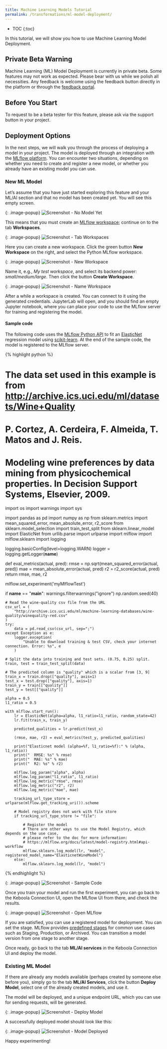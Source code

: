 ```yaml
---
title: Machine Learning Models Tutorial
permalink: /transformations/ml-model-deployment/
---
```


* TOC
{:toc}

In this tutorial, we will show you how to use Machine Learning Model Deployment.

## Private Beta Warning
Machine Learning (ML) Model Deployment is currently in private beta. Some features may not work as 
expected. Please bear with us while we polish all necessities. Any feedback is welcome using the feedback 
button directly in the platform or through the [feedback portal](https://ideas.keboola.com).

## Before You Start
To request to be a beta tester for this feature, please ask via the support button in your project.

## Deployment Options
In the next steps, we will walk you through the process of deploying a model in your project. The model 
is deployed through an integration with the [MLflow platform](https://mlflow.org/docs/latest/index.html). 
You can encounter two situations, depending on whether you need to create and register a new model, or 
whether you already have an existing model you can use. 

### New ML Model
Let’s assume that you have just started exploring this feature and your ML/AI section and that no model 
has been created yet. You will see this empty screen.

{: .image-popup}
![Screenshot - No Model Yet](/transformations/ml-model-deployment/01-no-model.png)

This means that you must create an [MLflow workspace](/transformations/workspace/); continue on to the tab **Workspaces**.

{: .image-popup}
![Screenshot - Tab Workspaces](/transformations/ml-model-deployment/02-no-workspace.png)

Here you can create a new workspace. Click the green button **New Workspace** on the right, 
and select the Python MLflow workspace.

{: .image-popup}
![Screenshot - New Workspace](/transformations/ml-model-deployment/03-python-mlflow.png)

Name it, e.g., *My test workspace*, and select its backend power: *small/medium/large*. Then click 
the button **Create Workspace**.

{: .image-popup}
![Screenshot - Name Workspace](/transformations/ml-model-deployment/04-name-workspace.png)

After a while a workspace is created. You can connect to it using the generated credentials. 
JupyterLab will open, and you should find an empty Jupyter notebook, where you can place your code to use 
the MLflow server for training and registering the model. 

#### Sample code
The following code uses the [MLflow Python API](https://mlflow.org/docs/latest/python_api/mlflow.html#module-mlflow)
to fit an [ElasticNet](https://scikit-learn.org/stable/modules/generated/sklearn.linear_model.ElasticNet.html) 
regression model using [scikit-learn](https://sklearn.org/). At the end of the sample code, 
the model is registered to the MLflow server.

{% highlight python %}
# The data set used in this example is from http://archive.ics.uci.edu/ml/datasets/Wine+Quality
# P. Cortez, A. Cerdeira, F. Almeida, T. Matos and J. Reis.
# Modeling wine preferences by data mining from physicochemical properties. In Decision Support Systems, Elsevier, 2009.

import os
import warnings
import sys

import pandas as pd
import numpy as np
from sklearn.metrics import mean_squared_error, mean_absolute_error, r2_score
from sklearn.model_selection import train_test_split
from sklearn.linear_model import ElasticNet
from urllib.parse import urlparse
import mlflow
import mlflow.sklearn
import logging

logging.basicConfig(level=logging.WARN)
logger = logging.getLogger(__name__)

def eval_metrics(actual, pred):
    rmse = np.sqrt(mean_squared_error(actual, pred))
    mae = mean_absolute_error(actual, pred)
    r2 = r2_score(actual, pred)
    return rmse, mae, r2

mlflow.set_experiment('myMlflowTest')

if __name__ == "__main__":
    warnings.filterwarnings("ignore")
    np.random.seed(40)

    # Read the wine-quality csv file from the URL
    csv_url = (
        "http://archive.ics.uci.edu/ml/machine-learning-databases/wine-quality/winequality-red.csv"
    )
    try:
        data = pd.read_csv(csv_url, sep=";")
    except Exception as e:
        logger.exception(
            "Unable to download training & test CSV, check your internet connection. Error: %s", e
        )

    # Split the data into training and test sets. (0.75, 0.25) split.
    train, test = train_test_split(data)

    # The predicted column is "quality" which is a scalar from [3, 9]
    train_x = train.drop(["quality"], axis=1)
    test_x = test.drop(["quality"], axis=1)
    train_y = train[["quality"]]
    test_y = test[["quality"]]

    alpha = 0.5
    l1_ratio = 0.5

    with mlflow.start_run():
        lr = ElasticNet(alpha=alpha, l1_ratio=l1_ratio, random_state=42)
        lr.fit(train_x, train_y)

        predicted_qualities = lr.predict(test_x)

        (rmse, mae, r2) = eval_metrics(test_y, predicted_qualities)

        print("Elasticnet model (alpha=%f, l1_ratio=%f):" % (alpha, l1_ratio))
        print("  RMSE: %s" % rmse)
        print("  MAE: %s" % mae)
        print("  R2: %s" % r2)

        mlflow.log_param("alpha", alpha)
        mlflow.log_param("l1_ratio", l1_ratio)
        mlflow.log_metric("rmse", rmse)
        mlflow.log_metric("r2", r2)
        mlflow.log_metric("mae", mae)

        tracking_url_type_store = urlparse(mlflow.get_tracking_uri()).scheme

        # Model registry does not work with file store
        if tracking_url_type_store != "file":

            # Register the model
            # There are other ways to use the Model Registry, which depends on the use case,
            # please refer to the doc for more information:
            # https://mlflow.org/docs/latest/model-registry.html#api-workflow
            mlflow.sklearn.log_model(lr, "model", registered_model_name="ElasticnetWineModel")
        else:
            mlflow.sklearn.log_model(lr, "model")
{% endhighlight %}

{: .image-popup}
![Screenshot - Sample Code](/transformations/ml-model-deployment/05-sample-code.png)

Once you train your model and run the first experiment, you can go back to the Keboola Connection UI, 
open the MLflow UI from there, and check the results.

{: .image-popup}
![Screenshot - Open MLflow](/transformations/ml-model-deployment/06-open-mlflow.png)

If you are satisfied, you can use a registered model for deployment. You can set the stage. 
MLflow provides [predefined stages](https://mlflow.org/docs/latest/model-registry.html#transitioning-an-mlflow-models-stage) 
for common use cases such as Staging, Production, or Archived. 
You can transition a model version from one stage to another stage.

Once ready, go back to the tab **ML/AI services** in the Keboola Connection UI and deploy the model. 

### Existing ML Model
If there are already any models available (perhaps created by someone else before you), simply go to 
the tab **ML/AI Services**, click the button **Deploy Model**, select one of the already created models, 
and use it. 

The model will be deployed, and a unique endpoint URL, which you can use for sending requests, will be generated.

{: .image-popup}
![Screenshot - Deploy Model](/transformations/ml-model-deployment/07-deploy-model.png)

A successfully deployed model should look like this: 

{: .image-popup}
![Screenshot - Model Deployed](/transformations/ml-model-deployment/08-model-deployed.png)

Happy experimenting!
